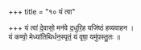 +++
title = "१० यं त्वा"

+++
यं त्वा॑ दे॒वासो॒ मन॑वे द॒धुरि॒ह यजि॑ष्ठं हव्यवाहन ।  
यं कण्वो॒ मेध्या॑तिथिर्धन॒स्पृतं॒ यं वृषा॒ यमु॑पस्तु॒तः ॥